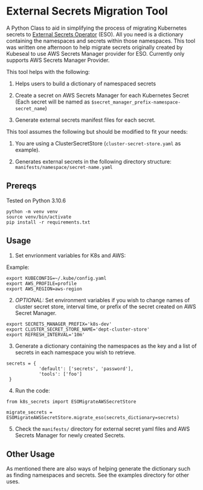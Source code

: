 # External Secrets Migration Tool
A Python Class to aid in simplifying the process of migrating Kubernetes secrets to [External Secrets Operator](https://external-secrets.io/) (ESO). All you need is a dictionary containing the namespaces and secrets within those namespaces. This tool was written one afternoon to help migrate secrets originally created by Kubeseal to use AWS Secrets Manager provider for ESO. Currently only supports AWS Secrets Manager Provider. 

This tool helps with the following:

 1) Helps users to build a dictionary of namespaced secrets

 2) Create a secret on AWS Secrets Manager for each Kubernetes Secret (Each secret will be named as `$secret_manager_prefix-namespace-secret_name`)

 3) Generate external secrets manifest files for each secret.


This tool assumes the following but should be modified to fit your needs:

1) You are using a ClusterSecretStore (`cluster-secret-store.yaml` as example).

2) Generates external secrets in the following directory structure: `manifests/namespace/secret-name.yaml`


## Prereqs
Tested on Python 3.10.6
```
python -m venv venv
source venv/bin/activate
pip install -r requirements.txt
```

## Usage
1) Set envrionment variables for K8s and AWS:

 
Example:
```
export KUBECONFIG=~/.kube/config.yaml
export AWS_PROFILE=profile
export AWS_REGION=aws-region

```

2) *OPTIONAL:* Set environment variables if you wish to change names of cluster secret store, interval time, or prefix of the secret created on AWS Secret Manager.
```
export SECRETS_MANAGER_PREFIX='k8s-dev'
export CLUSTER_SECRET_STORE_NAME='dept-cluster-store'
export REFRESH_INTERVAL='10m'
```

3) Generate a dictionary containing the namespaces as the key and a list of secrets in each namespace you wish to retrieve.

```
secrets = {
            'default': ['secrets', 'password'],
            'tools': ['foo']
 }
```

4) Run the code:
```
from k8s_secrets import ESOMigrateAWSSecretStore

migrate_secrets = ESOMigrateAWSSecretStore.migrate_eso(secrets_dictionary=secrets)

```

5) Check the `manifests/` directory for external secret yaml files and AWS Secrets Manager for newly created Secrets.

## Other Usage
As mentioned there are also ways of helping generate the dictionary such as finding namespaces and secrets. See the examples directory for other uses.  
